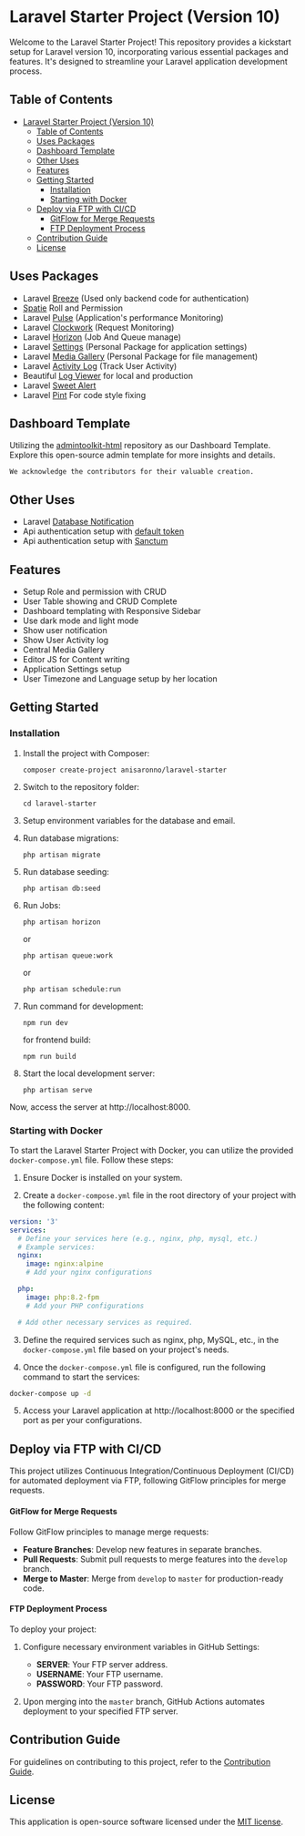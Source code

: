 # Laravel Starter Project (Version 10)

Welcome to the Laravel Starter Project! This repository provides a kickstart setup for Laravel version 10, incorporating various essential packages and features. It's designed to streamline your Laravel application development process.

## Table of Contents

- [Laravel Starter Project (Version 10)](#laravel-starter-project-version-10)
  - [Table of Contents](#table-of-contents)
  - [Uses Packages](#uses-packages)
  - [Dashboard Template](#dashboard-template)
  - [Other Uses](#other-uses)
  - [Features](#features)
  - [Getting Started](#getting-started)
    - [Installation](#installation)
    - [Starting with Docker](#starting-with-docker)
  - [Deploy via FTP with CI/CD](#deploy-via-ftp-with-cicd)
      - [GitFlow for Merge Requests](#gitflow-for-merge-requests)
      - [FTP Deployment Process](#ftp-deployment-process)
  - [Contribution Guide](#contribution-guide)
  - [License](#license)

## Uses Packages

- Laravel [Breeze](https://laravel.com/docs/10.x/starter-kits#laravel-breeze) (Used only backend code for authentication)
- [Spatie](https://github.com/spatie/laravel-permission) Roll and Permission
- Laravel [Pulse](https://laravel.com/docs/10.x/pulse) (Application's performance Monitoring)
- Laravel [Clockwork](https://github.com/itsgoingd/clockwork) (Request Monitoring)
- Laravel [Horizon](https://laravel.com/docs/10.x/horizon) (Job And Queue manage)
- Laravel [Settings](https://github.com/anisAronno/laravel-settings) (Personal Package for application settings)
- Laravel [Media Gallery](https://github.com/anisAronno/laravel-media-gallery) (Personal Package for file management)
- Laravel [Activity Log](https://github.com/spatie/laravel-activitylog) (Track User Activity)
- Beautiful [Log Viewer](https://github.com/opcodesio/log-viewer) for local and production
- Laravel [Sweet Alert](https://github.com/realrashid/sweet-alert)
- Laravel [Pint](https://laravel.com/docs/10.x/pint) For code style fixing

## Dashboard Template

Utilizing the [admintoolkit-html](https://github.com/mostafizurhimself/admintoolkit-html) repository as our Dashboard Template. Explore this open-source admin template for more insights and details.

`We acknowledge the contributors for their valuable creation.`

## Other Uses

- Laravel [Database Notification](https://laravel.com/docs/10.x/notifications#database-notifications)
- Api authentication setup with [default token](https://laravel.com/docs/5.8/api-authentication)
- Api authentication setup with [Sanctum](https://laravel.com/docs/10.x/sanctum)

## Features

- Setup Role and permission with CRUD
- User Table showing and CRUD Complete
- Dashboard templating with Responsive Sidebar
- Use dark mode and light mode
- Show user notification
- Show User Activity log
- Central Media Gallery
- Editor JS for Content writing
- Application Settings setup
- User Timezone and Language setup by her location

## Getting Started

### Installation

1. Install the project with Composer:

   ```
   composer create-project anisaronno/laravel-starter
   ```

2. Switch to the repository folder:

   ```
   cd laravel-starter
   ```

3. Setup environment variables for the database and email.

4. Run database migrations:

   ```
   php artisan migrate
   ```

5. Run database seeding:

   ```
   php artisan db:seed
   ```

6. Run Jobs:

   ```
   php artisan horizon
   ```

   or

   ```
   php artisan queue:work
   ```

   or

   ```
   php artisan schedule:run
   ```

7. Run command for development:

   ```
   npm run dev
   ```

   for frontend build:

   ```
   npm run build
   ```

8. Start the local development server:

   ```
   php artisan serve
   ```

Now, access the server at http://localhost:8000.

### Starting with Docker

To start the Laravel Starter Project with Docker, you can utilize the provided `docker-compose.yml` file. Follow these steps:

1. Ensure Docker is installed on your system.

2. Create a `docker-compose.yml` file in the root directory of your project with the following content:

```yaml
version: '3'
services:
  # Define your services here (e.g., nginx, php, mysql, etc.)
  # Example services:
  nginx:
    image: nginx:alpine
    # Add your nginx configurations

  php:
    image: php:8.2-fpm
    # Add your PHP configurations

  # Add other necessary services as required.
```

3. Define the required services such as nginx, php, MySQL, etc., in the `docker-compose.yml` file based on your project's needs.

4. Once the `docker-compose.yml` file is configured, run the following command to start the services:

```bash
docker-compose up -d
```

5. Access your Laravel application at http://localhost:8000 or the specified port as per your configurations.

## Deploy via FTP with CI/CD

This project utilizes Continuous Integration/Continuous Deployment (CI/CD) for automated deployment via FTP, following GitFlow principles for merge requests.

#### GitFlow for Merge Requests

Follow GitFlow principles to manage merge requests:

- **Feature Branches**: Develop new features in separate branches.
- **Pull Requests**: Submit pull requests to merge features into the `develop` branch.
- **Merge to Master**: Merge from `develop` to `master` for production-ready code.

#### FTP Deployment Process

To deploy your project:

1. Configure necessary environment variables in GitHub Settings:

   - **SERVER**: Your FTP server address.
   - **USERNAME**: Your FTP username.
   - **PASSWORD**: Your FTP password.

2. Upon merging into the `master` branch, GitHub Actions automates deployment to your specified FTP server.

## Contribution Guide

For guidelines on contributing to this project, refer to the [Contribution Guide](https://github.com/anisaronno/laravel-starter/blob/develop/CONTRIBUTING.md).

## License

This application is open-source software licensed under the [MIT license](https://opensource.org/licenses/MIT).
